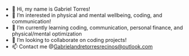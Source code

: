 - 👋 Hi, my name is Gabriel Torres!
- 👀 I’m interested in physical and mental wellbeing, coding, and communication!
- 🌱 I’m currently learning coding, communication, personal finance, and physical/mental optimization
- 💞️ I’m looking to collaborate on coding projects!
- 📫 Contact me @Gabrielandretorresrecinos@outlook.com

<!---
Gabriel-TorresRecinos/Gabriel-TorresRecinos is a ✨ special ✨ repository because its `README.md` (this file) appears on your GitHub profile.
You can click the Preview link to take a look at your changes.
Special repository
--->
